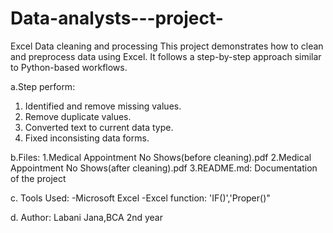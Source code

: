 # Data-analysts---project-
 Excel Data cleaning and processing
This project demonstrates how to clean and preprocess data using Excel. It follows a step-by-step approach similar to Python-based workflows.

a.Step perform:
1. Identified and remove missing values.
2.  Remove duplicate values.
3.  Converted text to current data type.
4.  Fixed inconsisting data forms.

b.Files:
1.Medical Appointment No Shows(before cleaning).pdf
2.Medical Appointment No Shows(after cleaning).pdf
3.README.md: Documentation of the project

c. Tools Used:
-Microsoft Excel
-Excel function: 'IF()','Proper()"

d. Author:
Labani Jana,BCA 2nd year
